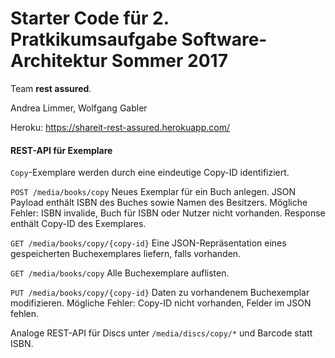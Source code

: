 # Starter Code für 2. Pratkikumsaufgabe Software-Architektur Sommer 2017

Team **rest assured**.

Andrea Limmer, Wolfgang Gabler 

Heroku: https://shareit-rest-assured.herokuapp.com/


#### REST-API für Exemplare

`Copy`-Exemplare werden durch eine eindeutige Copy-ID identifiziert.

`POST /media/books/copy`
Neues Exemplar für ein Buch anlegen. JSON Payload enthält ISBN des Buches sowie Namen des Besitzers.
Mögliche Fehler: ISBN invalide, Buch für ISBN oder Nutzer nicht vorhanden. Response enthält Copy-ID des Exemplares.

`GET /media/books/copy/{copy-id}`
Eine JSON-Repräsentation eines gespeicherten Buchexemplares liefern, falls vorhanden.

`GET /media/books/copy` Alle Buchexemplare auflisten.

`PUT /media/books/copy/{copy-id}` Daten zu vorhandenem Buchexemplar modifizieren. Mögliche Fehler: Copy-ID nicht vorhanden, Felder im JSON fehlen.

Analoge REST-API für Discs unter `/media/discs/copy/*` und Barcode statt ISBN.


